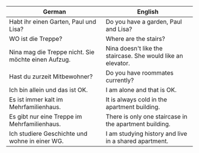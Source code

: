 | German | English |
|--------|---------|
| Habt ihr einen Garten, Paul und Lisa? | Do you have a garden, Paul and Lisa? |
| WO ist die Treppe? | Where are the stairs? |
| Nina mag die Treppe nicht. Sie möchte einen Aufzug. | Nina doesn't like the staircase. She would like an elevator. |
| Hast du zurzeit Mitbewohner? | Do you have roommates currently? |
| Ich bin allein und das ist OK. | I am alone and that is OK. |
| Es ist immer kalt im Mehrfamilienhaus. | It is always cold in the apartment building. |
| Es gibt nur eine Treppe im Mehrfamilienhaus. | There is only one staircase in the apartment building. |
| Ich studiere Geschichte und wohne in einer WG. | I am studying history and live in a shared apartment. |
